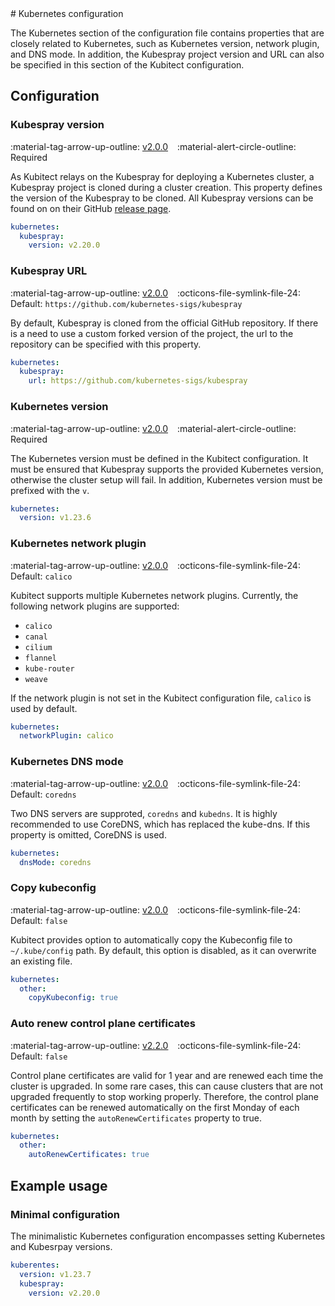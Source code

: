 [tag 2.0.0]: https://github.com/MusicDin/kubitect/releases/tag/v2.0.0
[tag 2.2.0]: https://github.com/MusicDin/kubitect/releases/tag/v2.2.0

<div markdown="1" class="text-center">
# Kubernetes configuration
</div>

<div markdown="1" class="text-justify">

The Kubernetes section of the configuration file contains properties that are closely related to Kubernetes, such as Kubernetes version, network plugin, and DNS mode. 
In addition, the Kubespray project version and URL can also be specified in this section of the Kubitect configuration.

## Configuration

### Kubespray version

:material-tag-arrow-up-outline: [v2.0.0][tag 2.0.0]
&ensp;
:material-alert-circle-outline: Required

As Kubitect relays on the Kubespray for deploying a Kubernetes cluster, a Kubespray project is cloned during a cluster creation.
This property defines the version of the Kubespray to be cloned.
All Kubespray versions can be found on on their GitHub [release page](https://github.com/kubernetes-sigs/kubespray/releases).

```yaml
kubernetes:
  kubespray:
    version: v2.20.0
```

### Kubespray URL

:material-tag-arrow-up-outline: [v2.0.0][tag 2.0.0]
&ensp;
:octicons-file-symlink-file-24: Default: `https://github.com/kubernetes-sigs/kubespray`

By default, Kubespray is cloned from the official GitHub repository.
If there is a need to use a custom forked version of the project, the url to the repository can be specified with this property.

```yaml
kubernetes:
  kubespray:
    url: https://github.com/kubernetes-sigs/kubespray
```

### Kubernetes version

:material-tag-arrow-up-outline: [v2.0.0][tag 2.0.0]
&ensp;
:material-alert-circle-outline: Required

The Kubernetes version must be defined in the Kubitect configuration.
It must be ensured that Kubespray supports the provided Kubernetes version, otherwise the cluster setup will fail.
In addition, Kubernetes version must be prefixed with the `v`.

```yaml
kubernetes:
  version: v1.23.6
```

### Kubernetes network plugin

:material-tag-arrow-up-outline: [v2.0.0][tag 2.0.0]
&ensp;
:octicons-file-symlink-file-24: Default: `calico`

Kubitect supports multiple Kubernetes network plugins.
Currently, the following network plugins are supported:

  - `calico`
  - `canal`
  - `cilium`
  - `flannel`
  - `kube-router`
  - `weave`

If the network plugin is not set in the Kubitect configuration file, `calico` is used by default.

```yaml
kubernetes:
  networkPlugin: calico
```

### Kubernetes DNS mode

:material-tag-arrow-up-outline: [v2.0.0][tag 2.0.0]
&ensp;
:octicons-file-symlink-file-24: Default: `coredns`

Two DNS servers are supproted, `coredns` and `kubedns`.
It is highly recommended to use CoreDNS, which has replaced the kube-dns.
If this property is omitted, CoreDNS is used.

```yaml
kubernetes:
  dnsMode: coredns
```

### Copy kubeconfig

:material-tag-arrow-up-outline: [v2.0.0][tag 2.0.0]
&ensp;
:octicons-file-symlink-file-24: Default: `false`

Kubitect provides option to automatically copy the Kubeconfig file to `~/.kube/config` path. 
By default, this option is disabled, as it can overwrite an existing file.

```yaml
kubernetes:
  other:
    copyKubeconfig: true
```

### Auto renew control plane certificates

:material-tag-arrow-up-outline: [v2.2.0][tag 2.2.0]
&ensp;
:octicons-file-symlink-file-24: Default: `false`

Control plane certificates are valid for 1 year and are renewed each time the cluster is upgraded.
In some rare cases, this can cause clusters that are not upgraded frequently to stop working properly.
Therefore, the control plane certificates can be renewed automatically on the first Monday of each month by setting the `autoRenewCertificates` property to true.

```yaml
kubernetes:
  other:
    autoRenewCertificates: true
```

## Example usage

### Minimal configuration

The minimalistic Kubernetes configuration encompasses setting Kubernetes and Kubesrpay versions.

```yaml
kuberentes:
  version: v1.23.7
  kubespray:
    version: v2.20.0
```

</div>

